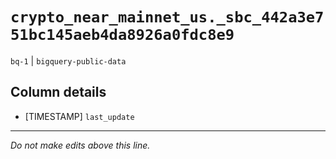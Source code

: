# `crypto_near_mainnet_us._sbc_442a3e751bc145aeb4da8926a0fdc8e9`
`bq-1` | `bigquery-public-data`

## Column details
* [TIMESTAMP] `last_update`

-------------------------------------------------------------------------------
*Do not make edits above this line.*
